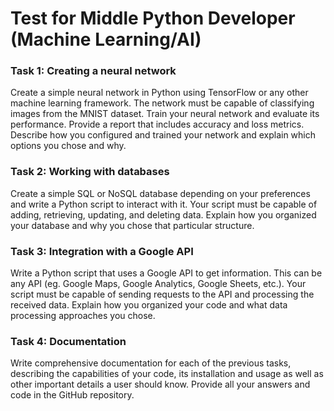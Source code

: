 # Test for Middle Python Developer (Machine Learning/AI) 

### Task 1: Creating a neural network 
Create a simple neural network in Python using TensorFlow or any other machine learning framework. The network must be capable of classifying images from the MNIST dataset. 
Train your neural network and evaluate its performance. Provide a report that includes accuracy and loss metrics. 
Describe how you configured and trained your network and explain which options you chose and why. 

### Task 2: Working with databases 
Create a simple SQL or NoSQL database depending on your preferences and write a Python script to interact with it. 
Your script must be capable of adding, retrieving, updating, and deleting data. Explain how you organized your database and why you chose that particular structure. 

### Task 3: Integration with a Google API 
Write a Python script that uses a Google API to get information. This can be any API (eg. Google Maps, Google Analytics, Google Sheets, etc.). 
Your script must be capable of sending requests to the API and processing the received data. 
Explain how you organized your code and what data processing approaches you chose. 

### Task 4: Documentation 
Write comprehensive documentation for each of the previous tasks, describing the capabilities of your code, its installation and usage as well as other important details a user should know. 
Provide all your answers and code in the GitHub repository.

